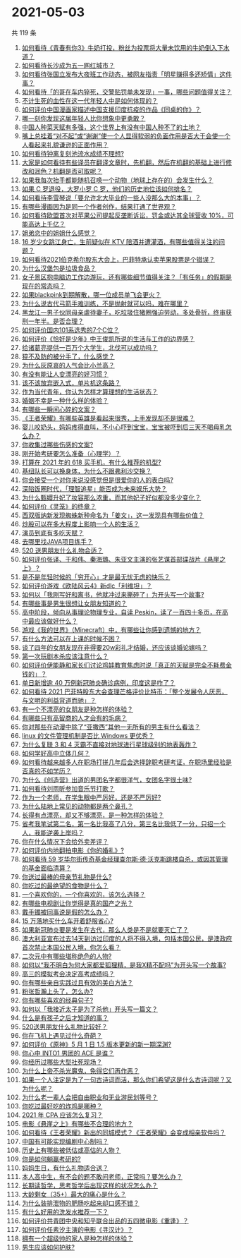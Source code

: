 # 2021-05-03

共 119 条

<!-- BEGIN -->
<!-- 最后更新时间 Mon May 03 2021 16:03:29 GMT+0800 (China Standard Time) -->

1. [如何看待《青春有你3》牛奶打投，粉丝为投票将大量未饮用的牛奶倒入下水道？](https://www.zhihu.com/question/457119531)
2. [如何看待长沙成为五一网红城市？](https://www.zhihu.com/question/457303834)
3. [如何看待张国立发布大夜班工作动态，被网友指责「明星赚得多还矫情」这件事？](https://www.zhihu.com/question/457625710)
4. [如何看待「的哥在车内猝死，交警贴罚单未发现」一事，哪些问题值得关注？](https://www.zhihu.com/question/457613358)
5. [不计生死的血性在这一代年轻人中是如何体现的？](https://www.zhihu.com/question/455928947)
6. [如何评价中国漫画家描述中国支援印度抗疫的作品《同桌的你》？](https://www.zhihu.com/question/457620550)
7. [哪一刻你发现这届年轻人比你想象中更勇敢？](https://www.zhihu.com/question/456819341)
8. [中国人种菜天赋有多强，这个世界上有没有中国人种不了的土地？](https://www.zhihu.com/question/457311138)
9. [嘴上总挂着“对不起”或“谢谢”使一个人显得软弱的负面作用是否大于会使一个人看起来礼貌谦逊的正面作用？](https://www.zhihu.com/question/25052958)
10. [如何看待钟离复刻池流水成绩不理想?](https://www.zhihu.com/question/457248572)
11. [大家是如何看待有些译员在翻译文章时，先机翻，然后在机翻的基础上进行修改和润色？机翻是否可取呢？](https://www.zhihu.com/question/453300590)
12. [如果我每次抬手都能随机召唤一个动物（地球上存在的）会发生什么？](https://www.zhihu.com/question/457184253)
13. [如果 C 罗退役，大罗小罗 C 罗，他们的历史地位该如何排名？](https://www.zhihu.com/question/384740207)
14. [如何看待李雪琴说「要允许北大毕业的一些人没那么大的本事」？](https://www.zhihu.com/question/457408234)
15. [有哪些漫画因为是同一个作者创作，结果打通了世界观？](https://www.zhihu.com/question/437451134)
16. [如何看待欧盟首次对苹果公司提起反垄断诉讼，罚金或达其全球营收
    10%，可能高达上千亿？](https://www.zhihu.com/question/457427264)
17. [姐弟恋中的姐姐什么感觉？](https://www.zhihu.com/question/451689518)
18. [16 岁少女跳江身亡，生前疑似在 KTV
    陪酒并遭灌酒，有哪些值得关注的问题？](https://www.zhihu.com/question/457401334)
19. [如何看待2021伯克希尔股东大会上，巴菲特承认卖苹果股票是个错误？](https://www.zhihu.com/question/457488859)
20. [为什么汉堡包是垃圾食品？](https://www.zhihu.com/question/382868803)
21. [女子景区抱电脑边工作边游玩，还有哪些细节值得关注？「有任务」的假期是现在的常态吗？](https://www.zhihu.com/question/457540899)
22. [如果blackpink到期解散，哪一位成员单飞会更火？](https://www.zhihu.com/question/455213754)
23. [为什么说古代弓箭手难训练，不是抛射就可以吗，难在哪里？](https://www.zhihu.com/question/349584247)
24. [黑龙江一男子伙同母亲虐待妻子，吃垃圾住猪圈强迫劳动，多处骨折，终审获刑一年半。是否合理？](https://www.zhihu.com/question/457256890)
25. [如何评价国内101系选秀的7个C位？](https://www.zhihu.com/question/456871781)
26. [如何评价《恰好是少年》中王俊凯所说的生活与工作的边界感？](https://www.zhihu.com/question/457566855)
27. [给诸葛亮提供一百万个大学生，北伐可以成功吗？](https://www.zhihu.com/question/443277138)
28. [猝不及防的被分手了，什么感觉？](https://www.zhihu.com/question/358145452)
29. [为什么灰原哀的人气会比小兰高？](https://www.zhihu.com/question/382637152)
30. [有没有能让人变漂亮的好习惯？](https://www.zhihu.com/question/423969924)
31. [该不该放弃嵌入式，单片机这条路？](https://www.zhihu.com/question/370606355)
32. [作为当代青年，你认为怎样才算理想的生活状态？](https://www.zhihu.com/question/457149501)
33. [婚姻不幸是一种什么样的体验？](https://www.zhihu.com/question/267571755)
34. [有哪些一瞬间心碎的文案？](https://www.zhihu.com/question/446133693)
35. [《王者荣耀》有哪些英雄是看起来很秀，上手发现却不是很难？](https://www.zhihu.com/question/456199987)
36. [婴儿咬奶头，妈妈疼得直叫，不小心吓到宝宝，宝宝被吓到后三天不喝母乳怎么办？](https://www.zhihu.com/question/455850698)
37. [你收集过哪些伤感的文案?](https://www.zhihu.com/question/450594854)
38. [刚开始考研要怎么准备（心理学）？](https://www.zhihu.com/question/455437305)
39. [打算在 2021 年的 618 买手机，有什么推荐的机型?](https://www.zhihu.com/question/451810139)
40. [基纽队长可以换身体，为什么不跟弗利沙交换？](https://www.zhihu.com/question/456759762)
41. [你会接受一个对你来说没感觉但是很爱你的人的表白吗?](https://www.zhihu.com/question/456895806)
42. [深陷饭圈时代，「理智追星」能否成为未来娱乐大势？](https://www.zhihu.com/question/456813274)
43. [为什么甄嬛升妃了妆容那么浓重，而其他妃子好似都没多少变化？](https://www.zhihu.com/question/457149850)
44. [如何评价《灵笼》的终章？](https://www.zhihu.com/question/457072944)
45. [西双版纳新发现蜘蛛新种命名为「姜文」，这一发现具有哪些价值？](https://www.zhihu.com/question/457371552)
46. [炒股可以在多大程度上影响一个人的生活？](https://www.zhihu.com/question/34200652)
47. [演员到底有多吃天赋？](https://www.zhihu.com/question/443350396)
48. [去哪里找JAVA项目练手？](https://www.zhihu.com/question/427212878)
49. [520 送男朋友什么礼物合适？](https://www.zhihu.com/question/393509849)
50. [如何评价张译、于和伟、秦海璐、朱亚文主演的张艺谋首部谍战片《悬崖之上》？](https://www.zhihu.com/question/353797140)
51. [是不是年轻时候的「穷开心」才是最无忧无虑的快乐？](https://www.zhihu.com/question/457145296)
52. [如何评价游戏《欧陆风云4》新dlc「利维坦」？](https://www.zhihu.com/question/456853065)
53. [如何以「我刚写好和离书，他就冲过来撕碎了」为开头写一个故事?](https://www.zhihu.com/question/444620739)
54. [有哪些事是男生很想让女朋友知道的？](https://www.zhihu.com/question/426854994)
55. [高中阶段，倾向从事理论物理专业，自读
    Peskin，读了一百四十多页，在高中最应该做好什么？](https://www.zhihu.com/question/457540957)
56. [游戏《我的世界》（Minecraft）中，有哪些让你感到遗憾的地方？](https://www.zhihu.com/question/451353111)
57. [有什么方法可以在上课的时候不困？](https://www.zhihu.com/question/453132101)
58. [谈了四年的女朋友现在非得要20w彩礼才结婚，还应该谈婚论嫁吗？](https://www.zhihu.com/question/445096763)
59. [第一次玩剧本杀应该注意什么？](https://www.zhihu.com/question/392135348)
60. [如何评价伊能静和家长们讨论鸡娃教育焦虑时说「真正的天赋是完全不耗费金钱的」？](https://www.zhihu.com/question/457456468)
61. [单日新增逾 40 万例新冠肺炎确诊病例，印度这是咋了？](https://www.zhihu.com/question/457388433)
62. [如何看待 2021
    巴菲特股东大会查理芒格评价比特币：「整个发展令人厌恶，与文明的利益背道而驰」？](https://www.zhihu.com/question/457486880)
63. [有一个不漂亮的女朋友是种怎样的体验？](https://www.zhihu.com/question/27433657)
64. [有哪些只有高智商的人才会有的毛病？](https://www.zhihu.com/question/301999320)
65. [你对那些在动漫中除了“亚撒西”其他一无所有的男主有什么看法？](https://www.zhihu.com/question/457327327)
66. [linux 的文件管理机制是否比 Windows 更优秀？](https://www.zhihu.com/question/455934619)
67. [为什么复联 3 和 4 灭霸不直接对地球进行星球级别的地表轰炸？](https://www.zhihu.com/question/456909902)
68. [如何学好高中立体几何？](https://www.zhihu.com/question/27632773)
69. [如何看待越来越多人在职场打拼几年后会选择辞职考研考证，在职场里经验是否真的不如学历？](https://www.zhihu.com/question/457426657)
70. [为什么《创造营》出道的男团名字都很洋气，女团名字很土味?](https://www.zhihu.com/question/456581591)
71. [如何看待刘雨昕参加音乐节打歌？](https://www.zhihu.com/question/454157222)
72. [作为一个老师，在学生眼中严厉好，还是不严厉好?](https://www.zhihu.com/question/453123833)
73. [为什么陆地上常见的动物都是两个鼻孔？](https://www.zhihu.com/question/456066433)
74. [长得有点漂亮，却又不够漂亮，是一种怎样的体验？](https://www.zhihu.com/question/64018902)
75. [省考我笔试第二名，第一名比我高了八分，第三名比我低了一分，只招一个人，我能逆袭上岸吗？](https://www.zhihu.com/question/325465519)
76. [你在什么情况下会给外卖差评？](https://www.zhihu.com/question/456249786)
77. [如何评价内地翻拍电影《你的婚礼》?](https://www.zhihu.com/question/374474502)
78. [如何看待 59
    岁华尔街传奇基金经理查尔斯·德·沃克斯跳楼自杀，或因其管理的基金面临清算？](https://www.zhihu.com/question/457186328)
79. [你送过最棒的母亲节礼物是什么?](https://www.zhihu.com/question/276772445)
80. [你吃过的最绝望的食物是什么？](https://www.zhihu.com/question/266593795)
81. [一个喜欢你的，一个你喜欢的，该怎么选择？](https://www.zhihu.com/question/457171344)
82. [有哪些电视剧让你觉得是真的国产之光？](https://www.zhihu.com/question/441124825)
83. [戴手镯被同事说是假的怎么办？](https://www.zhihu.com/question/451834381)
84. [15 万落地买什么车开着舒服省心?](https://www.zhihu.com/question/441839447)
85. [如果新冠肺炎要是发生在古代，那么人类是不是就要灭亡了？](https://www.zhihu.com/question/386034997)
86. [澳大利亚宣布过去14天到访过印度的人将不得入境，包括本国公民，是澳政府首次禁止本国公民入境，你怎么看？](https://www.zhihu.com/question/457378118)
87. [二次元中有哪些堪称绝色的人物?](https://www.zhihu.com/question/387651409)
88. [如何以“我不明白为何大家都爱狐狸精，是我X精不配吗”为开头写一个故事?](https://www.zhihu.com/question/443816329)
89. [高三的模拟考会决定高考成绩吗？](https://www.zhihu.com/question/454776438)
90. [你有哪些亲自实践过且有效的美白方法？](https://www.zhihu.com/question/19638296)
91. [粉张哲瀚上头了，怎么办?](https://www.zhihu.com/question/456001309)
92. [你有哪些喜欢的经典句子?](https://www.zhihu.com/question/454670833)
93. [如何以「我接近太子是为了杀他」开头写一篇文？](https://www.zhihu.com/question/420183279)
94. [什么是有孩子之后才知道的事？](https://www.zhihu.com/question/456245328)
95. [520送男朋友什么礼物比较好？](https://www.zhihu.com/question/321150247)
96. [你在飞机上遇见过什么奇葩？](https://www.zhihu.com/question/25871260)
97. [如何评价《原神》5 月 1 日 1.5 版本更新的新一期深渊?](https://www.zhihu.com/question/457415863)
98. [你心中 INTO1 男团的 ACE 是谁？](https://www.zhihu.com/question/457313739)
99. [你经历过哪些大型社死现场？](https://www.zhihu.com/question/439032546)
100. [为什么上帝不杀光魔鬼，免得它们再作恶？](https://www.zhihu.com/question/64073160)
101. [如果一个人注定是为了一句古诗词而活，那么你们希望这是什么古诗词呢？又为什么呢？](https://www.zhihu.com/question/453413029)
102. [为什么老一辈人会把自由职业和无业游民划等号？](https://www.zhihu.com/question/457466173)
103. [你吃过最好吃的炸鸡是哪种？](https://www.zhihu.com/question/21348636)
104. [2021 年 CPA 应该怎么复习？](https://www.zhihu.com/question/425225784)
105. [电影《悬崖之上》有哪些不合理的地方？](https://www.zhihu.com/question/457310734)
106. [如何看待《王者荣耀》新出的同城模式？《王者荣耀》会变成相亲软件吗？](https://www.zhihu.com/question/457261841)
107. [中国有可能实现编剧中心制吗？](https://www.zhihu.com/question/380565544)
108. [历史上有哪些被低估或高估的人物？](https://www.zhihu.com/question/20775329)
109. [你是如何躺赢考研的?](https://www.zhihu.com/question/452567524)
110. [妈妈生日，有什么礼物适合送？](https://www.zhihu.com/question/19591678)
111. [本人高中生，有不会的题不敢问老师，正常吗？要怎么办？](https://www.zhihu.com/question/448002468)
112. [长期读哲学，思考哲学后出现这样的状况怎么办？](https://www.zhihu.com/question/444004217)
113. [大龄剩女（35+）最大的痛心是什么？](https://www.zhihu.com/question/440901341)
114. [为什么装排泄物的肥肠吃起来却口感不错？](https://www.zhihu.com/question/344215207)
115. [有什么好用的洗发水推荐一下？](https://www.zhihu.com/question/264733291)
116. [如何评价共青团中央和知乎联合出品的五四微电影《重逢》？](https://www.zhihu.com/question/457512856)
117. [如何评价任素汐主演的电影《寻汉计》？](https://www.zhihu.com/question/452124896)
118. [拥有一个超级帅的家人是种怎样的体验？](https://www.zhihu.com/question/62302912)
119. [男生应该如何护肤?](https://www.zhihu.com/question/439729685)

<!-- END -->
